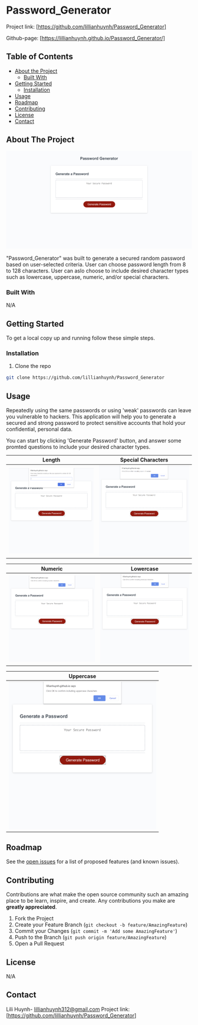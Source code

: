 # Password_Generator

Project link: [https://github.com/lillianhuynh/Password_Generator]

Github-page: [https://lillianhuynh.github.io/Password_Generator/]

## Table of Contents

* [About the Project](#about-the-project)
  * [Built With](#built-with)
* [Getting Started](#getting-started)
  * [Installation](#installation)
* [Usage](#usage)
* [Roadmap](#roadmap)
* [Contributing](#contributing)
* [License](#license)
* [Contact](#contact)

## About The Project
![Project Screenshot](images/default.png)

"Password_Generator" was built to generate a secured random password based on user-selected criteria. User can choose password length from 8 to 128 characters. User can aslo choose to include desired character types such as lowercase, uppercase, numeric, and/or special characters.

### Built With

N/A

## Getting Started

To get a local copy up and running follow these simple steps.

### Installation

1. Clone the repo
```sh
git clone https://github.com/lillianhuynh/Password_Generator
```

## Usage

Repeatedly using the same passwords or using 'weak' passwords can leave you vulnerable to hackers. This application will help you to generate a secured and strong password to protect sensitive accounts that hold your confidential, personal data. 

You can start by clicking 'Generate Password' button, and answer some promted questions to include your desired character types.

| Length     | Special Characters|
|------------|------------|
| <img src="images/length.png" width="400"> | <img src="images/special.png" width="400"> |

| Numeric    | Lowercase         |
|------------|------------|
| <img src="images/numeric.png" width="400"> | <img src="images/lowercase.png" width="400"> |

| Uppercase  | 
|------------|
| <img src="images/uppercase.png" width="400"> | 

## Roadmap

See the [open issues](https://github.com/lillianhuynh/Password_Generator/issues) for a list of proposed features (and known issues).

## Contributing

Contributions are what make the open source community such an amazing place to be learn, inspire, and create. Any contributions you make are **greatly appreciated**.

1. Fork the Project
2. Create your Feature Branch (`git checkout -b feature/AmazingFeature`)
3. Commit your Changes (`git commit -m 'Add some AmazingFeature'`)
4. Push to the Branch (`git push origin feature/AmazingFeature`)
5. Open a Pull Request

## License

N/A

## Contact

Lili Huynh- lillianhuynh312@gmail.com
Project link: [https://github.com/lillianhuynh/Password_Generator]




